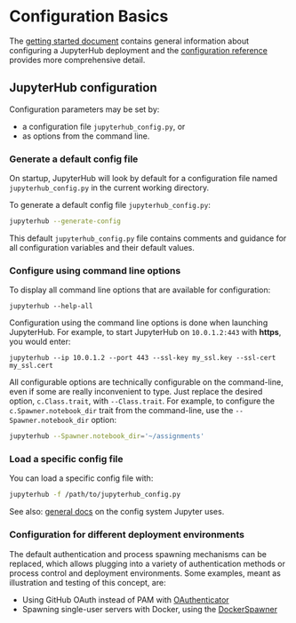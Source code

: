 # Configuration Basics

The [getting started document](docs/source/getting-started.md) contains
general information about configuring a JupyterHub deployment and the
[configuration reference](docs/source/configuration-guide.md) provides more
comprehensive detail.

## JupyterHub configuration

Configuration parameters may be set by:
- a configuration file `jupyterhub_config.py`, or
- as options from the command line.

### Generate a default config file

On startup, JupyterHub will look by default for a configuration file named
`jupyterhub_config.py` in the current working directory.

To generate a default config file `jupyterhub_config.py`:

```bash
jupyterhub --generate-config
```

This default `jupyterhub_config.py` file contains comments and guidance for all
configuration variables and their default values.

### Configure using command line options

To display all command line options that are available for configuration:

    jupyterhub --help-all

Configuration using the command line options is done when launching JupyterHub.
For example, to start JupyterHub on ``10.0.1.2:443`` with **https**, you
would enter:

    jupyterhub --ip 10.0.1.2 --port 443 --ssl-key my_ssl.key --ssl-cert my_ssl.cert

All configurable options are technically configurable on the command-line,
even if some are really inconvenient to type. Just replace the desired option,
`c.Class.trait`, with `--Class.trait`. For example, to configure the
`c.Spawner.notebook_dir` trait from the command-line, use the
`--Spawner.notebook_dir` option:

```bash
jupyterhub --Spawner.notebook_dir='~/assignments'
```

### Load a specific config file

You can load a specific config file with:

```bash
jupyterhub -f /path/to/jupyterhub_config.py
```

See also: [general docs](http://ipython.org/ipython-doc/dev/development/config.html)
on the config system Jupyter uses.

### Configuration for different deployment environments

The default authentication and process spawning mechanisms can be replaced,
which allows plugging into a variety of authentication methods or process
control and deployment environments. Some examples, meant as illustration and
testing of this concept, are:

- Using GitHub OAuth instead of PAM with [OAuthenticator](https://github.com/jupyterhub/oauthenticator)
- Spawning single-user servers with Docker, using the [DockerSpawner](https://github.com/jupyterhub/dockerspawner)

